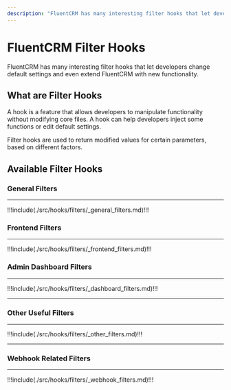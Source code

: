 ```yaml
---
description: "FluentCRM has many interesting filter hooks that let developers change default settings and even extend FluentCRM with new functionality."
---
```


# FluentCRM Filter Hooks

<Badge type="tip" vertical="top" text="FluentCRM Core" /> <Badge type="warning" vertical="top" text="Intermediate" />

FluentCRM has many interesting filter hooks that let developers change default settings and even extend FluentCRM with new functionality.

## What are Filter Hooks

A hook is a feature that allows developers to manipulate functionality without modifying core files. A hook can help developers inject some functions or edit default settings.
  
Filter hooks are used to return modified values for certain parameters, based on different factors.

## Available Filter Hooks

### General Filters
<hr />

!!!include(./src/hooks/filters/_general_filters.md)!!!

### Frontend Filters
<hr />

!!!include(./src/hooks/filters/_frontend_filters.md)!!!

### Admin Dashboard Filters
<hr />

!!!include(./src/hooks/filters/_dashboard_filters.md)!!!

------

### Other Useful Filters
<hr />

!!!include(./src/hooks/filters/_other_filters.md)!!!

------

### Webhook Related Filters
<hr />


!!!include(./src/hooks/filters/_webhook_filters.md)!!!
